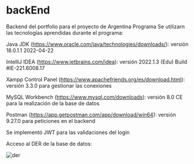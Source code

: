 # backEnd
Backend del portfolio para el proyecto de Argentina Programa
Se utilizarn las tecnologías aprendidas durante el programa:

Java JDK (https://www.oracle.com/java/technologies/downloads/): versión 18.0.1.1 2022-04-22

IntelliJ IDEA (https://www.jetbrains.com/idea): versión 2022.1.3 (Edu) Build #IE-221.6008.17

Xampp Control Panel (https://www.apachefriends.org/es/download.html): versión 3.3.0 para gestionar las conexiones

MySQL Workbench (https://www.mysql.com/downloads): versión 8.0 CE para la realización de la base de datos

Postman (https://app.getpostman.com/app/download/win64): versión 9.27.0 para peticiones en el backend

Se implementó JWT para las validaciones del login

Acceso al DER de la base de datos: 

![der](https://user-images.githubusercontent.com/93689382/189555265-45da7f22-e48e-45b3-ace8-877acb90f3f8.png)
